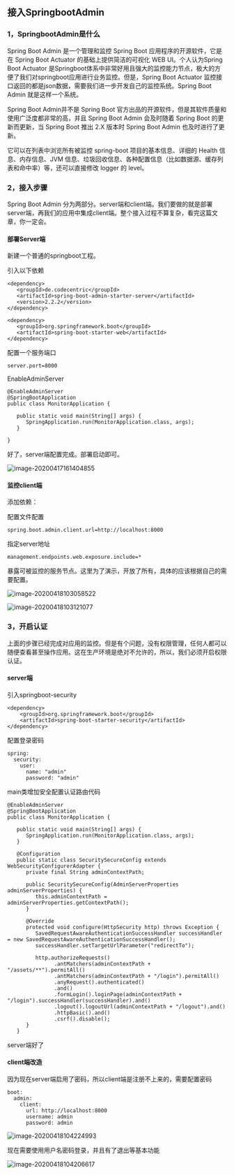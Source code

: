 ## 接入SpringbootAdmin

### 1，SpringbootAdmin是什么

Spring Boot Admin 是一个管理和监控 Spring Boot 应用程序的开源软件，它是在 Spring Boot Actuator 的基础上提供简洁的可视化 WEB UI。个人认为Spring Boot Actuator 是Springboot体系中非常好用且强大的监控能力节点，极大的方便了我们对springboot应用进行业务监控。但是，Spring Boot Actuator 监控接口返回的都是json数据，需要我们进一步开发自己的监控系统。Spring Boot Admin 就是这样一个系统。

Spring Boot Admin并不是 Spring Boot 官方出品的开源软件，但是其软件质量和使用广泛度都非常的高，并且 Spring Boot Admin 会及时随着 Spring Boot 的更新而更新，当 Spring Boot 推出 2.X 版本时 Spring Boot Admin 也及时进行了更新。

它可以在列表中浏览所有被监控 spring-boot 项目的基本信息、详细的 Health 信息、内存信息、JVM 信息、垃圾回收信息、各种配置信息（比如数据源、缓存列表和命中率）等，还可以直接修改 logger 的 level。



### 2，接入步骤

Spring Boot Admin 分为两部分。server端和client端。我们要做的就是部署server端，再我们的应用中集成client端。整个接入过程不算复杂，看完这篇文章，你一定会。

#### 部署Server端

新建一个普通的springboot工程。

引入以下依赖

```
<dependency>
   <groupId>de.codecentric</groupId>
   <artifactId>spring-boot-admin-starter-server</artifactId>
   <version>2.2.2</version>
</dependency>

<dependency>
   <groupId>org.springframework.boot</groupId>
   <artifactId>spring-boot-starter-web</artifactId>
</dependency>
```

配置一个服务端口

```
server.port=8000
```

EnableAdminServer

```
@EnableAdminServer
@SpringBootApplication
public class MonitorApplication {

   public static void main(String[] args) {
      SpringApplication.run(MonitorApplication.class, args);
   }

}
```

好了，server端配置完成。部署启动即可。

![image-20200417161404855](D:\文章\springboot\springboot-admin\image-20200417161404855.png)

#### 监控client端

添加依赖：



配置文件配置

```
spring.boot.admin.client.url=http://localhost:8000 
```

指定server地址

```
management.endpoints.web.exposure.include=* 
```

暴露可被监控的服务节点。这里为了演示，开放了所有，具体的应该根据自己的需要配置。

![image-20200418103058522](D:\文章\springboot\springboot-admin\image-20200418103058522.png)

![image-20200418103121077](D:\文章\springboot\springboot-admin\image-20200418103121077.png)



### 3，开启认证

上面的步骤已经完成对应用的监控。但是有个问题，没有权限管理，任何人都可以随便查看甚至操作应用。这在生产环境是绝对不允许的，所以，我们必须开启权限认证。

#### server端

引入springboot-security

```
<dependency>
    <groupId>org.springframework.boot</groupId>
    <artifactId>spring-boot-starter-security</artifactId>
</dependency>
```

配置登录密码

```
spring:
  security:
    user:
      name: "admin"
      password: "admin"
```

main类增加安全配置认证路由代码

```
@EnableAdminServer
@SpringBootApplication
public class MonitorApplication {

   public static void main(String[] args) {
      SpringApplication.run(MonitorApplication.class, args);
   }

   @Configuration
   public static class SecuritySecureConfig extends WebSecurityConfigurerAdapter {
      private final String adminContextPath;

      public SecuritySecureConfig(AdminServerProperties adminServerProperties) {
         this.adminContextPath = adminServerProperties.getContextPath();
      }

      @Override
      protected void configure(HttpSecurity http) throws Exception {
         SavedRequestAwareAuthenticationSuccessHandler successHandler = new SavedRequestAwareAuthenticationSuccessHandler();
         successHandler.setTargetUrlParameter("redirectTo");

         http.authorizeRequests()
               .antMatchers(adminContextPath + "/assets/**").permitAll()
               .antMatchers(adminContextPath + "/login").permitAll()
               .anyRequest().authenticated()
               .and()
               .formLogin().loginPage(adminContextPath + "/login").successHandler(successHandler).and()
               .logout().logoutUrl(adminContextPath + "/logout").and()
               .httpBasic().and()
               .csrf().disable();
      }
   }
```

server端好了

#### client端改造

因为现在server端启用了密码，所以client端是注册不上来的，需要配置密码

```
boot:
  admin:
    client:
      url: http://localhost:8000
      username: admin
      password: admin
```

![image-20200418104224993](D:\文章\springboot\springboot-admin\image-20200418104224993.png)

现在需要使用用户名密码登录，并且有了退出等基本功能

![image-20200418104206617](D:\文章\springboot\springboot-admin\image-20200418104206617.png)